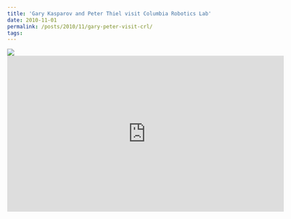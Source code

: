 ```yaml
---
title: 'Gary Kasparov and Peter Thiel visit Columbia Robotics Lab'
date: 2010-11-01
permalink: /posts/2010/11/gary-peter-visit-crl/
tags:
---
```


<img src="{{ base_path }}/images/posts/thiel_kasparov.jpg" /> 

<iframe width="640" height="360" src="https://youtube.com/embed/9rOvEPYNEsc?t=482" frameborder="0" allowfullscreen></iframe>
